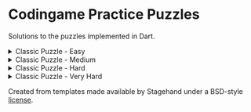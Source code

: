 # Codingame Practice Puzzles
Solutions to the puzzles implemented in Dart.

<details>
<summary>Classic Puzzle - Easy</summary>

- [x] [Onboarding][onboarding]
- [x] [The Descent][the-descent]
- [x] [Power of Thor - Episode 1][power-of-thor-episode-1]
- [x] [Chuck Norris][chuck-norris]
- [x] [MIME Type][mime-type]
- [x] [Horse-racing Duals][horse-racing-duals]
- [x] [Temperatures][temperatures]
- [x] [ASCII Art][ascii-art]
- [x] [Defibrillators][defibrillators]
- [x] [1D Spreadsheet][1d-spreadsheet]
- [x] [Rock Paper Scissors Lizard Spock][rock-paper-scissors-lizard-spock]
- [ ] [Ghost Legs][ghost-legs]

</details>

<details>
<summary>Classic Puzzle - Medium</summary>
</details>

<details>
<summary>Classic Puzzle - Hard</summary>
</details>

<details>
<summary>Classic Puzzle - Very Hard</summary>
</details>

Created from templates made available by Stagehand under a BSD-style
[license](https://github.com/dart-lang/stagehand/blob/master/LICENSE).

<!-- Classic Puzzle - Easy -->
[onboarding]: https://www.codingame.com/training/easy/onboarding
[the-descent]: https://www.codingame.com/training/easy/the-descent
[power-of-thor-episode-1]: https://www.codingame.com/training/easy/power-of-thor-episode-1
[chuck-norris]: https://www.codingame.com/training/easy/chuck-norris
[mime-type]: https://www.codingame.com/training/easy/mime-type
[horse-racing-duals]: https://www.codingame.com/training/easy/horse-racing-duals
[temperatures]: https://www.codingame.com/training/easy/temperatures
[ascii-art]: https://www.codingame.com/training/easy/ascii-art
[defibrillators]: https://www.codingame.com/training/easy/defibrillators
[1d-spreadsheet]: https://www.codingame.com/training/easy/1d-spreadsheet
[rock-paper-scissors-lizard-spock]: https://www.codingame.com/training/easy/rock-paper-scissors-lizard-spock
[ghost-legs]: https://www.codingame.com/training/easy/ghost-legs
